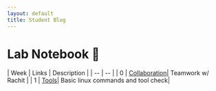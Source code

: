```yaml
---
layout: default
title: Student Blog
---
```


# Lab Notebook 📝

| Week | Links | Description |
| -- | -- |
| 0 | [Collaboration](/Graces-Blog/2023/08/22/collaboration.html)| Teamwork w/ Rachit |
| 1 | [Tools](/Graces-Blog/2023/08/22/linux-shell-and-bash-copy.html)| Basic linux commands and tool check|



